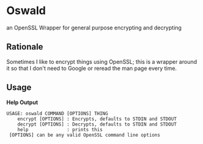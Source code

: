 # Oswald
an OpenSSL Wrapper for general purpose encrypting and decrypting

## Rationale
Sometimes I like to encrypt things using OpenSSL; this is a wrapper around it
so that I don't need to Google or reread the man page every time.


## Usage
**Help Output**
```
USAGE: oswald COMMAND [OPTIONS] THING
	encrypt [OPTIONS] : Encrypts, defaults to STDIN and STDOUT
	decrypt [OPTIONS] : Decrypts, defaults to STDIN and STDOUT
	help              : prints this
 [OPTIONS] can be any valid OpenSSL command line options
```
